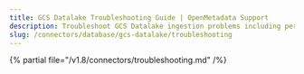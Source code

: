 ```yaml
---
title: GCS Datalake Troubleshooting Guide | OpenMetadata Support
description: Troubleshoot GCS Datalake ingestion problems including permission errors, data parsing failures, or config gaps.
slug: /connectors/database/gcs-datalake/troubleshooting
---
```


{% partial file="/v1.8/connectors/troubleshooting.md" /%}
